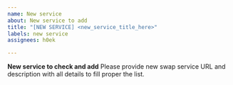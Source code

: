 ```yaml
---
name: New service
about: New service to add
title: "[NEW SERVICE] <new_service_title_here>"
labels: new service
assignees: h0ek

---
```


**New service to check and add**
Please provide new swap service URL and description with all details to fill proper the list.

